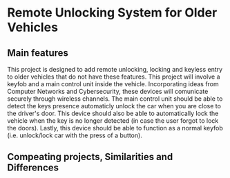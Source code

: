 # Remote Unlocking System for Older Vehicles
## Main features
This project is designed to add remote unlocking, locking and keyless entry to older vehicles that do not have these features.  This project will involve a keyfob and a main control unit inside the vehicle.  Incorporating ideas from Computer Networks and Cybersecurity, these devices will comunicate securely through wireless channels.  The main control unit should be able to detect the keys presence automaticly unlock the car when you are close to the driver's door.  This device should also be able to automatically lock the vehicle when the key is no longer detected (in case the user forgot to lock the doors).  Lastly, this device should be able to function as a normal keyfob (i.e. unlock/lock car with the press of a button). 


## Compeating projects, Similarities and Differences

